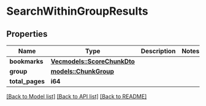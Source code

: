 # SearchWithinGroupResults

## Properties

Name | Type | Description | Notes
------------ | ------------- | ------------- | -------------
**bookmarks** | [**Vec<models::ScoreChunkDto>**](ScoreChunkDTO.md) |  | 
**group** | [**models::ChunkGroup**](ChunkGroup.md) |  | 
**total_pages** | **i64** |  | 

[[Back to Model list]](../README.md#documentation-for-models) [[Back to API list]](../README.md#documentation-for-api-endpoints) [[Back to README]](../README.md)


